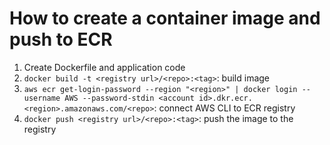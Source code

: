 # How to create a container image and push to ECR

1. Create Dockerfile and application code
2. `docker build -t <registry url>/<repo>:<tag>`: build image
3. `aws ecr get-login-password --region "<region>" | docker login --username AWS --password-stdin <account id>.dkr.ecr.<region>.amazonaws.com/<repo>`: connect AWS CLI to ECR registry
4. `docker push <registry url>/<repo>:<tag>`: push the image to the registry

